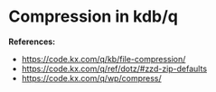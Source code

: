 # Compression in kdb/q


**References:**
- https://code.kx.com/q/kb/file-compression/
- https://code.kx.com/q/ref/dotz/#zzd-zip-defaults
- https://code.kx.com/q/wp/compress/
